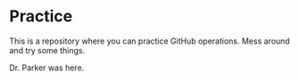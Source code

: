 # Practice

This is a repository where you can practice GitHub operations.  Mess around and try some things.


Dr. Parker was here.